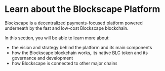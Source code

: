 # Learn about the Blockscape Platform

Blockscape is a decentralized payments-focused platform powered underneath by the fast and low-cost Blockscape blockchain.&#x20;

In this section, you will be able to learn more about:

* the vision and strategy behind the platform and its main components
* how the Blockscape blockchain works, its native BLC token and its governance and development
* how Blockscape is connected to other major chains

